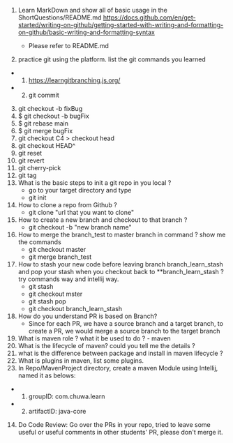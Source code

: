 1. Learn MarkDown and show all of basic usage in the ShortQuestions/README.md
https://docs.github.com/en/get-started/writing-on-github/getting-started-with-writing-and-formatting-on-github/basic-writing-and-formatting-syntax

   - Please refer to README.md
  
2.  practice git using the platform. list the git commands you learned
   - 1.  https://learngitbranching.js.org/
   - 2.  git commit
  3.  git checkout -b fixBug
  4.  $ git checkout -b bugFix
  5.  $ git rebase main
  6.  $ git merge bugFix
  7.  git checkout C4 > checkout head
  8.  git checkout HEAD^
  9.  git reset
  10. git revert
  11. git cherry-pick
  12. git tag
3.  What is the basic steps to init a git repo in you local ?
    - go to your target directory and type
    - git init
4.  How to clone a repo from Github ?
    - git clone "url that you want to clone"
5.  How to create a new branch and checkout to that branch ?
    - git checkout -b "new branch name"
6.  How to merge the branch_test to master branch in command ? show me the commands
    - git checkout master
    - git merge branch_test
7.  How to stash your new code before leaving branch branch_learn_stash and pop your stash when you checkout back to **branch_learn_stash ? try commands way and intellij way.
    - git stash
    - git checkout mster
    - git stash pop
    - git checkout branch_learn_stash
8.  How do you understand PR is based on Branch?
    - Since for each PR, we have a source branch and a target branch, to create a PR, we would merge a source branch to the target branch
12.  What is maven role ? what it be used to do ?
    - maven
14.  What is the lifecycle of maven? could you tell me the details ?
15.  what is the difference between package and install in maven lifecycle ?
16.  What is plugins in maven, list some plugins.
17.  In Repo/MavenProject directory, create a maven Module using Intellij, named it as belows:
- 1.  groupID: com.chuwa.learn 
- 2.  artifactID: java-core 
14.  Do Code Review: Go over the PRs in your repo, tried to leave some useful or useful comments in other students' PR, please don't merge it.

